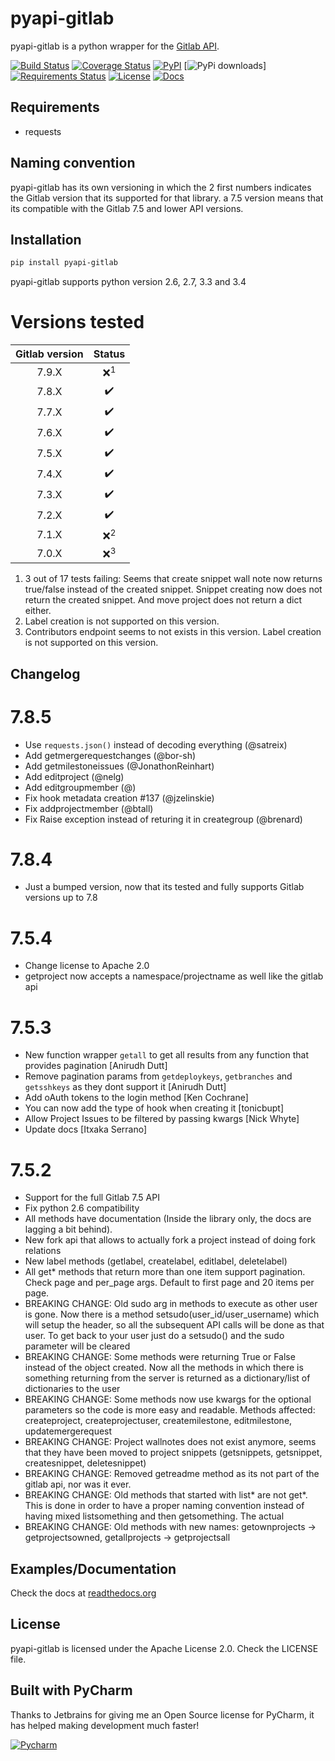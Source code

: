 # pyapi-gitlab

pyapi-gitlab is a python wrapper for the [Gitlab API](https://github.com/gitlabhq/gitlabhq/tree/master/doc/api).

[![Build Status](https://travis-ci.org/Itxaka/pyapi-gitlab.svg?branch=develop)](https://travis-ci.org/Itxaka/pyapi-gitlab)
[![Coverage Status](https://coveralls.io/repos/Itxaka/pyapi-gitlab/badge.png?branch=develop)](https://coveralls.io/r/Itxaka/pyapi-gitlab?branch=develop)
[![PyPI](https://img.shields.io/pypi/v/pyapi-gitlab.svg)](https://pypi.python.org/pypi/pyapi-gitlab)
[![PyPi downloads](https://img.shields.io/pypi/dm/pyapi-gitlab.svg)]
[![Requirements Status](https://requires.io/github/Itxaka/pyapi-gitlab/requirements.svg?branch=develop)](https://requires.io/github/Itxaka/pyapi-gitlab/requirements/?branch=develop)
[![License](http://img.shields.io/pypi/l/pyapi-gitlab.svg)](https://www.apache.org/licenses/LICENSE-2.0.txt)
[![Docs](https://readthedocs.org/projects/pyapi-gitlab/badge/?version=latest)](http://pyapi-gitlab.readthedocs.org/)



## Requirements

- requests


## Naming convention

pyapi-gitlab has its own versioning in which the 2 first numbers indicates the Gitlab version that its supported for that library. a 7.5 version means that its compatible with the Gitlab 7.5 and lower API versions.

## Installation

```bash
pip install pyapi-gitlab
```

pyapi-gitlab supports python version 2.6, 2.7, 3.3 and 3.4


# Versions tested

| Gitlab version | Status |
|:-------------:| :-----:|
| 7.9.X      | :x:<sup>1</sup> |
| 7.8.X      | :heavy_check_mark: |
| 7.7.X      | :heavy_check_mark: |
| 7.6.X      | :heavy_check_mark: |
| 7.5.X      | :heavy_check_mark: |
| 7.4.X      | :heavy_check_mark: |
| 7.3.X      | :heavy_check_mark: |
| 7.2.X      | :heavy_check_mark: |
| 7.1.X      | :x:<sup>2</sup> |
| 7.0.X      | :x:<sup>3</sup>   |

1. 3 out of 17 tests failing: Seems that create snippet wall note now returns true/false instead of the created snippet. Snippet creating now does not return the created snippet. And move project does not return a dict either.
2. Label creation is not supported on this version.
3. Contributors endpoint seems to not exists in this version. Label creation is not supported on this version.

## Changelog

# 7.8.5

 - Use ```requests.json()``` instead of decoding everything (@satreix)
 - Add getmergerequestchanges (@bor-sh)
 - Add getmilestoneissues (@JonathonReinhart)
 - Add editproject (@nelg)
 - Add editgroupmember (@)
 - Fix hook metadata creation #137 (@jzelinskie)
 - Fix addprojectmember (@btall)
 - Fix Raise exception instead of returing it in creategroup (@brenard)

# 7.8.4

 - Just a bumped version, now that its tested and fully supports Gitlab versions up to 7.8

# 7.5.4

 - Change license to Apache 2.0
 - getproject now accepts a namespace/projectname as well like the gitlab api

# 7.5.3

 - New function wrapper ``getall`` to get all results from any function that provides pagination [Anirudh Dutt]
 - Remove pagination params from ``getdeploykeys``, ``getbranches`` and ``getsshkeys`` as they dont support it [Anirudh Dutt]
 - Add oAuth tokens to the login method [Ken Cochrane]
 - You can now add the type of hook when creating it [tonicbupt]
 - Allow Project Issues to be filtered by passing kwargs [Nick Whyte]
 - Update docs [Itxaka Serrano]

# 7.5.2

 - Support for the full Gitlab 7.5 API
 - Fix python 2.6 compatibility
 - All methods have documentation (Inside the library only, the docs are lagging a bit behind).
 - New fork api that allows to actually fork a project instead of doing fork relations
 - New label methods (getlabel, createlabel, editlabel, deletelabel)
 - All get* methods that return more than one item support pagination. Check page and per_page args. Default to first page and 20 items per page.
 - BREAKING CHANGE: Old sudo arg in methods to execute as other user is gone. Now there is a method setsudo(user_id/user_username) which will setup the header, so all the subsequent API calls will be done as that user. To get back to your user just do a setsudo() and the sudo parameter will be cleared
 - BREAKING CHANGE: Some methods were returning True or False instead of the object created. Now all the methods in which there is something returning from the server is returned as a dictionary/list of dictionaries to the user
 - BREAKING CHANGE: Some methods now use kwargs for the optional parameters so the code is more easy and readable. Methods affected: createproject, createprojectuser, createmilestone, editmilestone, updatemergerequest
 - BREAKING CHANGE: Project wallnotes does not exist anymore, seems that they have been moved to project snippets (getsnippets, getsnippet, createsnippet, deletesnippet)
 - BREAKING CHANGE: Removed getreadme method as its not part of the gitlab api, nor was it ever.
 - BREAKING CHANGE: Old methods that started with list* are not get*. This is done in order to have a proper naming convention instead of having mixed listsomething and then getsomething. The actual
 - BREAKING CHANGE: Old methods with new names: getownprojects -> getprojectsowned, getallprojects -> getprojectsall

## Examples/Documentation

Check the docs at [readthedocs.org](http://pyapi-gitlab.readthedocs.org)

## License

pyapi-gitlab is licensed under the Apache License 2.0. Check the LICENSE file.

## Built with PyCharm

Thanks to Jetbrains for giving me an Open Source license for PyCharm, it has helped making development much faster!

[![Pycharm](http://www.jetbrains.com/pycharm/docs/logo_pycharm.png)](https://www.jetbrains.com/pycharm/)
